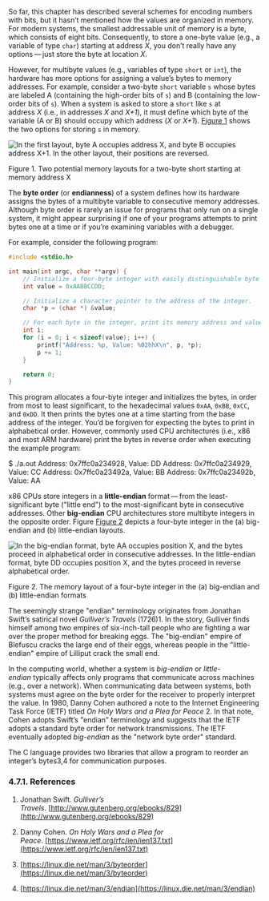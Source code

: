 So far, this chapter has described several schemes for encoding numbers with bits, but it hasn’t mentioned how the values are organized in memory. For modern systems, the smallest addressable unit of memory is a byte, which consists of eight bits. Consequently, to store a one-byte value (e.g., a variable of type `char`) starting at address _X_, you don’t really have any options — just store the byte at location _X_.

However, for multibyte values (e.g., variables of type `short` or `int`), the hardware has more options for assigning a value’s bytes to memory addresses. For example, consider a two-byte `short` variable `s` whose bytes are labeled A (containing the high-order bits of `s`) and B (containing the low-order bits of `s`). When a system is asked to store a `short` like `s` at address _X_ (i.e., in addresses _X_ and _X+1_), it must define which byte of the variable (A or B) should occupy which address (_X_ or _X+1_). [Figure 1](https://diveintosystems.org/book/C4-Binary/byte_order.html#FigShortMemory) shows the two options for storing `s` in memory.

![In the first layout, byte A occupies address X, and byte B occupies address X+1.  In the other layout, their positions are reversed.](https://diveintosystems.org/book/C4-Binary/_images/ShortMemory.png)

Figure 1. Two potential memory layouts for a two-byte short starting at memory address X

The **byte order** (or **endianness**) of a system defines how its hardware assigns the bytes of a multibyte variable to consecutive memory addresses. Although byte order is rarely an issue for programs that only run on a single system, it might appear surprising if one of your programs attempts to print bytes one at a time or if you’re examining variables with a debugger.

For example, consider the following program:

```c
#include <stdio.h>

int main(int argc, char **argv) {
    // Initialize a four-byte integer with easily distinguishable byte values
    int value = 0xAABBCCDD;

    // Initialize a character pointer to the address of the integer.
    char *p = (char *) &value;

    // For each byte in the integer, print its memory address and value.
    int i;
    for (i = 0; i < sizeof(value); i++) {
        printf("Address: %p, Value: %02hhX\n", p, *p);
        p += 1;
    }

    return 0;
}
```

This program allocates a four-byte integer and initializes the bytes, in order from most to least significant, to the hexadecimal values `0xAA`, `0xBB`, `0xCC`, and `0xDD`. It then prints the bytes one at a time starting from the base address of the integer. You’d be forgiven for expecting the bytes to print in alphabetical order. However, commonly used CPU architectures (i.e., x86 and most ARM hardware) print the bytes in reverse order when executing the example program:

$ ./a.out
Address: 0x7ffc0a234928, Value: DD
Address: 0x7ffc0a234929, Value: CC
Address: 0x7ffc0a23492a, Value: BB
Address: 0x7ffc0a23492b, Value: AA

x86 CPUs store integers in a **little-endian** format — from the least-significant byte ("little end") to the most-significant byte in consecutive addresses. Other **big-endian** CPU architectures store multibyte integers in the opposite order. Figure [Figure 2](https://diveintosystems.org/book/C4-Binary/byte_order.html#FigEndian) depicts a four-byte integer in the (a) big-endian and (b) little-endian layouts.

![In the big-endian format, byte AA occupies position X, and the bytes proceed in alphabetical order in consecutive addresses.  In the little-endian format, byte DD occupies position X, and the bytes proceed in reverse alphabetical order.](https://diveintosystems.org/book/C4-Binary/_images/Endian.png)

Figure 2. The memory layout of a four-byte integer in the (a) big-endian and (b) little-endian formats

The seemingly strange "endian" terminology originates from Jonathan Swift’s satirical novel _Gulliver’s Travels_ (1726)1. In the story, Gulliver finds himself among two empires of six-inch-tall people who are fighting a war over the proper method for breaking eggs. The "big-endian" empire of Blefuscu cracks the large end of their eggs, whereas people in the "little-endian" empire of Lilliput crack the small end.

In the computing world, whether a system is _big-endian_ or _little-endian_ typically affects only programs that communicate across machines (e.g., over a network). When communicating data between systems, both systems must agree on the byte order for the receiver to properly interpret the value. In 1980, Danny Cohen authored a note to the Internet Engineering Task Force (IETF) titled _On Holy Wars and a Plea for Peace_ 2. In that note, Cohen adopts Swift’s "endian" terminology and suggests that the IETF adopts a standard byte order for network transmissions. The IETF eventually adopted _big-endian_ as the "network byte order" standard.

The C language provides two libraries that allow a program to reorder an integer’s bytes3,4 for communication purposes.

### [](https://diveintosystems.org/book/C4-Binary/byte_order.html#_references)4.7.1. References

1. Jonathan Swift. _Gulliver’s Travels_. [http://www.gutenberg.org/ebooks/829](http://www.gutenberg.org/ebooks/829)
    
2. Danny Cohen. _On Holy Wars and a Plea for Peace_. [https://www.ietf.org/rfc/ien/ien137.txt](https://www.ietf.org/rfc/ien/ien137.txt)
    
3. [https://linux.die.net/man/3/byteorder](https://linux.die.net/man/3/byteorder)
    
4. [https://linux.die.net/man/3/endian](https://linux.die.net/man/3/endian)